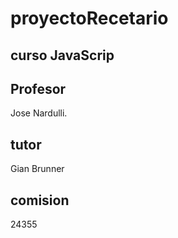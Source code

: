 # proyectoRecetario

## curso JavaScrip

## Profesor 
Jose Nardulli.

## tutor 
Gian Brunner

## comision
24355
